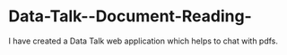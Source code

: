 # Data-Talk--Document-Reading-
I have created a Data Talk web application which helps to chat with pdfs.
